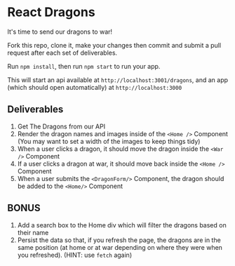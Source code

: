 # React Dragons

It's time to send our dragons to war! 

Fork this repo, clone it, make your changes then commit and submit a pull request after each set of deliverables.

Run `npm install`, then run `npm start` to run your app. 

This will start an api available at `http://localhost:3001/dragons`, and an app (which should open automatically) at `http://localhost:3000` 

## Deliverables
1. Get The Dragons from our API
2. Render the dragon names and images inside of the `<Home />` Component (You may want to set a width of the images to keep things tidy)
3. When a user clicks a dragon, it should move the dragon inside the `<War />` Component
4. If a user clicks a dragon at war, it should move back inside the `<Home />` Component
5. When a user submits the `<DragonForm/>` Component, the dragon should be added to the `<Home/>` Component

## BONUS
1. Add a search box to the Home div which will filter the dragons based on their name
2. Persist the data so that, if you refresh the page, the dragons are in the same position (at home or at war depending on where they were when you refreshed). (HINT: use `fetch` again)
